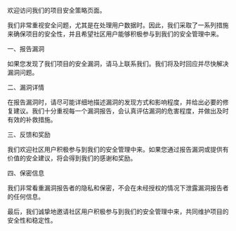 欢迎访问我们的项目安全策略页面。

我们非常重视安全问题，尤其是在处理用户数据时。因此，我们采取了一系列措施来确保项目的安全性，并且希望社区用户能够积极参与到我们的安全管理中来。

一、报告漏洞

如果您发现了我们项目的安全漏洞，请马上联系我们。我们将及时回应并尽快解决漏洞问题。

二、漏洞详情

在报告漏洞时，请尽可能详细地描述漏洞的发现方式和影响程度，并给出必要的修复建议。我们十分重视每一个漏洞报告，会认真评估漏洞的危害程度，并做出及时有效的补救措施。

三、反馈和奖励

我们欢迎社区用户积极参与到我们的安全管理中来。如果您通过报告漏洞或提供有价值的安全建议，将会得到我们的感谢和奖励。

四、保密信息

我们非常看重漏洞报告者的隐私和保密，不会在未经授权的情况下泄露漏洞报告者的任何信息。

最后，我们诚挚地邀请社区用户积极参与到我们的安全管理中来，共同维护项目的安全性和稳定性。
